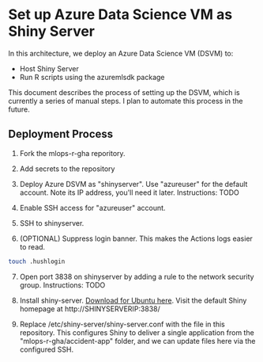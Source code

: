 # Set up Azure Data Science VM as Shiny Server

In this architecture, we deploy an Azure Data Science VM (DSVM) to:

* Host Shiny Server
* Run R scripts using the azuremlsdk package

This document describes the process of setting up the DSVM, which is currently a series of manual steps.
I plan to automate this process in the future.

## Deployment Process

1. Fork the mlops-r-gha reporitory.

1. Add secrets to the repository

1. Deploy Azure DSVM as "shinyserver". Use "azureuser" for the default account. Note its IP address, you'll need it later. Instructions: TODO

1. Enable SSH access for "azureuser" account.

1. SSH to shinyserver.

1. (OPTIONAL) Suppress login banner. This makes the Actions logs easier to read.  
```bash
touch .hushlogin
```

7. Open port 3838 on shinyserver by adding a rule to the network security group. Instructions: TODO

1. Install shiny-server. [Download for Ubuntu here](https://rstudio.com/products/shiny/download-server/ubuntu/). Visit the default Shiny homepage at http://SHINYSERVERIP:3838/

1. Replace /etc/shiny-server/shiny-server.conf with the file in this repository. This configures Shiny to deliver a single application from the "mlops-r-gha/accident-app" folder, and we can update files here via the configured SSH.






